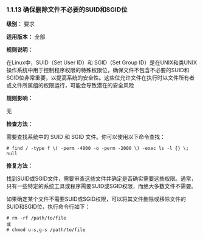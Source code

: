 ### 1.1.13 确保删除文件不必要的SUID和SGID位

**级别：** 要求

**适用版本：** 全部

**规则说明：** 

在Linux中，SUID（Set User ID）和 SGID（Set Group ID）是在UNIX和类UNIX操作系统中用于控制程序权限的特殊权限位，确保文件不包含不必要的SUID和SGID位非常重要，以提高系统的安全性。这些位允许文件在执行时以文件所有者或文件所属组的权限运行，可能会导致潜在的安全风险

**规则影响：**

无

**检查方法：**

需要查找系统中的 SUID 和 SGID 文件。你可以使用以下命令查找：

```
# find / -type f \( -perm -4000 -o -perm -2000 \) -exec ls -l {} \;
null
```

**修复方法：**

找到SUID或SGID文件，需要审查这些文件并确定是否确实需要这些权限。通常，只有一些特定的系统工具或程序需要SUID或SGID权限，而绝大多数文件不需要。

如果确定某个文件不需要SUID或SGID权限，可以将其文件删除或移除文件的SUID和SGID位，执行命令行如下：

```
# rm -rf /path/to/file
或
# chmod u-s,g-s /path/to/file
```